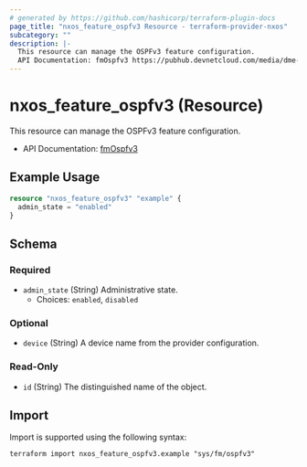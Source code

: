 ```yaml
---
# generated by https://github.com/hashicorp/terraform-plugin-docs
page_title: "nxos_feature_ospfv3 Resource - terraform-provider-nxos"
subcategory: ""
description: |-
  This resource can manage the OSPFv3 feature configuration.
  API Documentation: fmOspfv3 https://pubhub.devnetcloud.com/media/dme-docs-10-2-2/docs/Feature%20Management/fm:Ospfv3/
---
```


# nxos_feature_ospfv3 (Resource)

This resource can manage the OSPFv3 feature configuration.

- API Documentation: [fmOspfv3](https://pubhub.devnetcloud.com/media/dme-docs-10-2-2/docs/Feature%20Management/fm:Ospfv3/)

## Example Usage

```terraform
resource "nxos_feature_ospfv3" "example" {
  admin_state = "enabled"
}
```

<!-- schema generated by tfplugindocs -->
## Schema

### Required

- `admin_state` (String) Administrative state.
  - Choices: `enabled`, `disabled`

### Optional

- `device` (String) A device name from the provider configuration.

### Read-Only

- `id` (String) The distinguished name of the object.

## Import

Import is supported using the following syntax:

```shell
terraform import nxos_feature_ospfv3.example "sys/fm/ospfv3"
```
